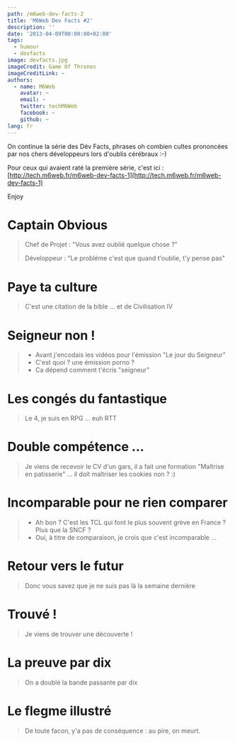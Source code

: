 ```yaml
---
path: /m6web-dev-facts-2
title: 'M6Web Dev Facts #2'
description: ''
date: '2013-04-09T00:00:00+02:00'
tags:
  - humour
  - devfacts
image: devfacts.jpg
imageCredit: Game Of Thrones
imageCreditLink: ~
authors:
  - name: M6Web
    avatar: ~
    email: ~
    twitter: techM6Web
    facebook: ~
    github: ~
lang: fr
---
```


On continue la série des Dév Facts, phrases oh combien cultes prononcées par nos chers développeurs lors d'oublis cérébraux :-)



Pour ceux qui avaient raté la première série, c'est ici : [http://tech.m6web.fr/m6web-dev-facts-1](http://tech.m6web.fr/m6web-dev-facts-1)

Enjoy


# Captain Obvious

> Chef de Projet : "Vous avez oublié quelque chose ?"  
>   
>  Développeur : "Le probléme c'est que quand t'oublie, t'y pense pas"

# Paye ta culture

> C'est une citation de la bible ... et de Civilisation IV

# Seigneur non !

> - Avant j'encodais les vidéos pour l'émission "Le jour du Seigneur"  
>  - C'est quoi ? une émission porno ?  
>  - Ca dépend comment t'écris "seigneur"

# Les congés du fantastique

> Le 4, je suis en RPG ... euh RTT


# Double compétence ...

> Je viens de recevoir le CV d'un gars, il a fait une formation "Maîtrise en patisserie" ... il doit maîtriser les cookies non ? :)

# Incomparable pour ne rien comparer

> - Ah bon ? C'est les TCL qui font le plus souvent grève en France ? Plus que la SNCF ?  
>  - Oui, à titre de comparaison, je crois que c'est incomparable ...


# Retour vers le futur

> Donc vous savez que je ne suis pas là la semaine dernière


# Trouvé !

> Je viens de trouver une découverte !


# La preuve par dix

> On a doublé la bande passante par dix


# Le flegme illustré

> De toute facon, y'a pas de conséquence : au pire, on meurt.
